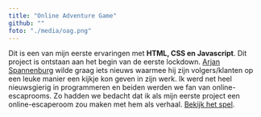 ```yaml
---
title: "Online Adventure Game"
github: ""
foto: "./media/oag.png"
---
```


Dit is een van mijn eerste ervaringen met **HTML, CSS en Javascript**. Dit project is ontstaan aan het begin van de eerste lockdown. <a href="https://www.arjanspannenburg.nl/" target="_blank">Arjan Spannenburg</a> wilde graag iets nieuws waarmee hij zijn volgers/klanten op een leuke manier een kijkje kon geven in zijn werk. Ik werd net heel nieuwsgierig in programmeren en beiden werden we fan van online-escaprooms. Zo hadden we bedacht dat ik als mijn eerste project een online-escaperoom zou maken met hem als verhaal. <a href="https://spannenburg.art/oag/" target="_blank">Bekijk het spel</a>.
